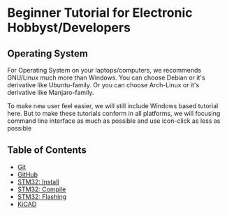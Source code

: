 # Beginner Tutorial for Electronic Hobbyst/Developers

## Operating System

For Operating System on your laptops/computers, we recommends GNU/Linux much more than Windows.
You can choose Debian or it's derivative like Ubuntu-family.
Or you can choose Arch-Linux or it's derivative like Manjaro-family.

To make new user feel easier, we will still include Windows based tutorial here.
But to make these tutorials conform in all platforms, we will focusing command line interface as much as possible and use icon-click as less as possible


## Table of Contents
- [Git](https://github.com/mekatronik-achmadi/md_tutorial/blob/master/electronic/tutorials/git.md)
- [GitHub](https://github.com/mekatronik-achmadi/md_tutorial/blob/master/electronic/tutorials/github.md)
- [STM32: Install](https://github.com/mekatronik-achmadi/md_tutorial/blob/master/electronic/tutorials/stm32_install.md)
- [STM32: Compile](https://github.com/mekatronik-achmadi/md_tutorial/blob/master/electronic/tutorials/stm32_compile.md)
- [STM32: Flashing](https://github.com/mekatronik-achmadi/md_tutorial/blob/master/electronic/tutorials/stm32_flashing.md)
- [KiCAD](https://github.com/mekatronik-achmadi/md_tutorial/blob/master/electronic/tutorials/kicad.md)
